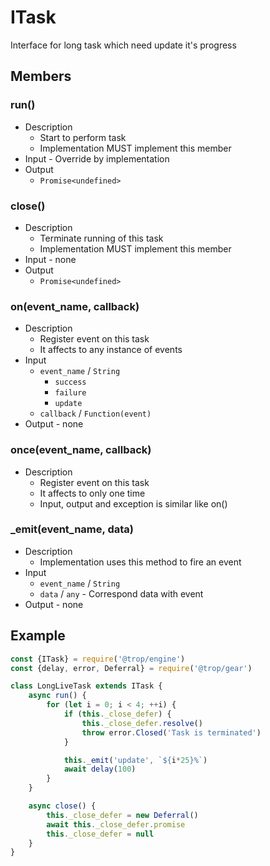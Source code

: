 # ITask

Interface for long task which need update it's progress

## Members

### run()

* Description
    * Start to perform task
    * Implementation MUST implement this member
* Input - Override by implementation
* Output
    * `Promise<undefined>`

### close()

* Description
    * Terminate running of this task
    * Implementation MUST implement this member
* Input - none
* Output
    * `Promise<undefined>`


### on(event_name, callback)

* Description
    * Register event on this task
    * It affects to any instance of events
* Input
    * `event_name` / `String`
         * `success`
         * `failure`
         * `update`
    * `callback` / `Function(event)`
* Output - none

### once(event_name, callback)

* Description
    * Register event on this task
    * It affects to only one time
    * Input, output and exception is similar like on()

### \_emit(event_name, data)

* Description
    * Implementation uses this method to fire an event
* Input
    * `event_name` / `String`
    * `data` / `any` - Correspond data with event
* Output - none

## Example

```js
const {ITask} = require('@trop/engine')
const {delay, error, Deferral} = require('@trop/gear')

class LongLiveTask extends ITask {
    async run() {
        for (let i = 0; i < 4; ++i) {
            if (this._close_defer) {
                this._close_defer.resolve()
                throw error.Closed('Task is terminated')
            }

            this._emit('update', `${i*25}%`)
            await delay(100)
        }
    }

    async close() {
        this._close_defer = new Deferral()
        await this._close_defer.promise
        this._close_defer = null
    }
}
```
